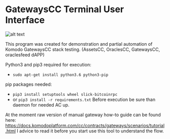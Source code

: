 # GatewaysCC Terminal User Interface

![alt text](https://i.imgur.com/c8DPfpp.png)

This program was created for demonstration and partial automation of Komodo GatewaysCC stack testing. (AssetsCC, OraclesCC, GatewaysCC, oraclesfeed dAPP)

Python3 and pip3 required for execution:
*  `sudo apt-get install python3.6 python3-pip`

pip packages needed:
* `pip3 install setuptools wheel slick-bitcoinrpc`
* or `pip3 install -r requirements.txt`
Before execution be sure than daemon for needed AC up.

At the moment raw version of manual gateway how-to guide can be found here: https://docs.komodoplatform.com/cc/contracts/gateways/scenarios/tutorial.html I advice to read it before you start use this tool to understand the flow.
